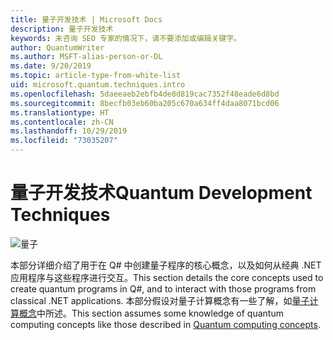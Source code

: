 ```yaml
---
title: 量子开发技术 | Microsoft Docs
description: 量子开发技术
keywords: 未咨询 SEO 专家的情况下，请不要添加或编辑关键字。
author: QuantumWriter
ms.author: MSFT-alias-person-or-DL
ms.date: 9/20/2019
ms.topic: article-type-from-white-list
uid: microsoft.quantum.techniques.intro
ms.openlocfilehash: 5daeeaeb2ebfb4de8d819cac7352f48eade6d8bd
ms.sourcegitcommit: 8becfb03eb60ba205c670a634ff4daa8071bcd06
ms.translationtype: HT
ms.contentlocale: zh-CN
ms.lasthandoff: 10/29/2019
ms.locfileid: "73035207"
---
```

# <a name="quantum-development-techniques"></a><span data-ttu-id="877f5-104">量子开发技术</span><span class="sxs-lookup"><span data-stu-id="877f5-104">Quantum Development Techniques</span></span>

![量子](~/media/mobius_strip_preview.png)

<span data-ttu-id="877f5-106">本部分详细介绍了用于在 Q# 中创建量子程序的核心概念，以及如何从经典 .NET 应用程序与这些程序进行交互。</span><span class="sxs-lookup"><span data-stu-id="877f5-106">This section details the core concepts used to create quantum programs in Q#, and to interact with those programs from classical .NET applications.</span></span>
<span data-ttu-id="877f5-107">本部分假设对量子计算概念有一些了解，如[量子计算概念](xref:microsoft.quantum.concepts.intro)中所述。</span><span class="sxs-lookup"><span data-stu-id="877f5-107">This section assumes some knowledge of quantum computing concepts like those described in [Quantum computing concepts](xref:microsoft.quantum.concepts.intro).</span></span>



















